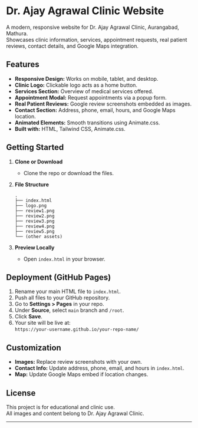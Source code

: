 # Dr. Ajay Agrawal Clinic Website

A modern, responsive website for Dr. Ajay Agrawal Clinic, Aurangabad, Mathura.  
Showcases clinic information, services, appointment requests, real patient reviews, contact details, and Google Maps integration.

## Features

- **Responsive Design:** Works on mobile, tablet, and desktop.
- **Clinic Logo:** Clickable logo acts as a home button.
- **Services Section:** Overview of medical services offered.
- **Appointment Modal:** Request appointments via a popup form.
- **Real Patient Reviews:** Google review screenshots embedded as images.
- **Contact Section:** Address, phone, email, hours, and Google Maps location.
- **Animated Elements:** Smooth transitions using Animate.css.
- **Built with:** HTML, Tailwind CSS, Animate.css.

## Getting Started

1. **Clone or Download**
   - Clone the repo or download the files.

2. **File Structure**
   ```
   .
   ├── index.html
   ├── logo.png
   ├── review1.png
   ├── review2.png
   ├── review3.png
   ├── review4.png
   ├── review5.png
   └── (other assets)
   ```

3. **Preview Locally**
   - Open `index.html` in your browser.

## Deployment (GitHub Pages)

1. Rename your main HTML file to `index.html`.
2. Push all files to your GitHub repository.
3. Go to **Settings > Pages** in your repo.
4. Under **Source**, select `main` branch and `/root`.
5. Click **Save**.
6. Your site will be live at:  
   `https://your-username.github.io/your-repo-name/`

## Customization

- **Images:** Replace review screenshots with your own.
- **Contact Info:** Update address, phone, email, and hours in `index.html`.
- **Map:** Update Google Maps embed if location changes.

## License

This project is for educational and clinic use.  
All images and content belong to Dr. Ajay Agrawal Clinic.

---
